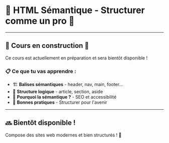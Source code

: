 # 🍳 HTML Sémantique - Structurer comme un pro 🎯

---

## 🚧 Cours en construction 🚧

Ce cours est actuellement en préparation et sera bientôt disponible !

### 📋 Ce que tu vas apprendre :

- 🏗️ **Balises sémantiques** - header, nav, main, footer...
- 📄 **Structure logique** - article, section, aside
- 🎯 **Pourquoi la sémantique ?** - SEO et accessibilité
- 🔧 **Bonnes pratiques** - Structurer pour l'avenir

---

## 🔜 Bientôt disponible !

Compose des sites web modernes et bien structurés ! 🚀
